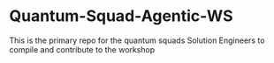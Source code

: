 # Quantum-Squad-Agentic-WS
This is the primary repo for the quantum squads Solution Engineers to compile and contribute to the workshop
